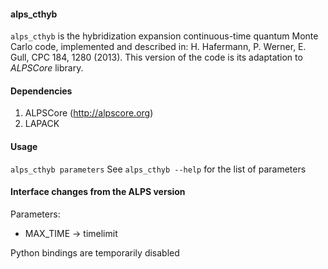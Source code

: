 #### alps_cthyb  
`alps_cthyb` is the hybridization expansion continuous-time quantum Monte Carlo code, implemented and described in: 
H. Hafermann, P. Werner, E. Gull, CPC 184, 1280 (2013).
This version of the code is its adaptation to *ALPSCore* library. 

#### Dependencies
1. ALPSCore (http://alpscore.org)
2. LAPACK

#### Usage 
``
alps_cthyb parameters
``
See `alps_cthyb --help` for the list of parameters

#### Interface changes from the ALPS version 
Parameters:
- MAX_TIME -> timelimit

Python bindings are temporarily disabled

